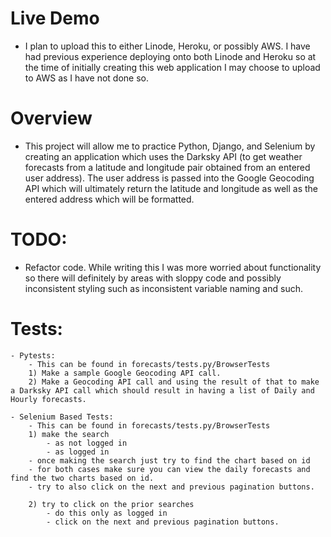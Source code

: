 # Live Demo
- I plan to upload this to either Linode, Heroku, or possibly AWS. I have had previous experience deploying onto both Linode and Heroku so at the time of initially creating this web application I may choose to upload to AWS as I have not done so.

# Overview
- This project will allow me to practice Python, Django, and Selenium by creating an application which uses the Darksky API (to get weather forecasts from a latitude and longitude pair obtained from an entered user address). The user address is passed into the Google Geocoding API which will ultimately return the latitude and longitude as well as the entered address which will be formatted. 
    
# TODO:
- Refactor code. While writing this I was more worried about functionality so there will definitely by areas with sloppy code and possibly inconsistent styling such as inconsistent variable naming and such.

# Tests:
    - Pytests:
        - This can be found in forecasts/tests.py/BrowserTests
        1) Make a sample Google Geocoding API call.
        2) Make a Geocoding API call and using the result of that to make a Darksky API call which should result in having a list of Daily and Hourly forecasts.

    - Selenium Based Tests:
        - This can be found in forecasts/tests.py/BrowserTests
        1) make the search
	        - as not logged in
	        - as logged in
        - once making the search just try to find the chart based on id
        - for both cases make sure you can view the daily forecasts and find the two charts based on id.
        - try to also click on the next and previous pagination buttons.
	
        2) try to click on the prior searches
            - do this only as logged in
            - click on the next and previous pagination buttons.